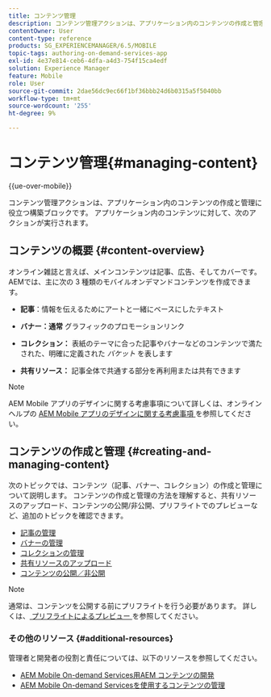 ```yaml
---
title: コンテンツ管理
description: コンテンツ管理アクションは、アプリケーション内のコンテンツの作成と管理に役立つ構築ブロックです。 このページでは、この機能について詳しく見ていきます。
contentOwner: User
content-type: reference
products: SG_EXPERIENCEMANAGER/6.5/MOBILE
topic-tags: authoring-on-demand-services-app
exl-id: 4e37e814-ceb6-4dfa-a4d3-754f15ca4edf
solution: Experience Manager
feature: Mobile
role: User
source-git-commit: 2dae56dc9ec66f1bf36bbb24d6b0315a5f5040bb
workflow-type: tm+mt
source-wordcount: '255'
ht-degree: 9%

---
```


# コンテンツ管理{#managing-content}

{{ue-over-mobile}}

コンテンツ管理アクションは、アプリケーション内のコンテンツの作成と管理に役立つ構築ブロックです。 アプリケーション内のコンテンツに対して、次のアクションが実行されます。

## コンテンツの概要 {#content-overview}

オンライン雑誌と言えば、メインコンテンツは記事、広告、そしてカバーです。 AEMでは、主に次の 3 種類のモバイルオンデマンドコンテンツを作成できます。

* **記事**：情報を伝えるためにアートと一緒にベースにしたテキスト
* **バナー：通常** グラフィックのプロモーションリンク
* **コレクション：** 表紙のテーマに合った記事やバナーなどのコンテンツで満たされた、明確に定義された *バケット* を表します

* **共有リソース：** 記事全体で共通する部分を再利用または共有できます

>[!NOTE]
>
>AEM Mobile アプリのデザインに関する考慮事項について詳しくは、オンラインヘルプの [AEM Mobile アプリのデザインに関する考慮事項 ](https://helpx.adobe.com/jp/digital-publishing-solution/help/design-app.html) を参照してください。

## コンテンツの作成と管理 {#creating-and-managing-content}

次のトピックでは、コンテンツ（記事、バナー、コレクション）の作成と管理について説明します。 コンテンツの作成と管理の方法を理解すると、共有リソースのアップロード、コンテンツの公開/非公開、プリフライトでのプレビューなど、追加のトピックを確認できます。

* [記事の管理](/help/mobile/mobile-on-demand-managing-articles.md)
* [バナーの管理](/help/mobile/mobile-on-demand-managing-banners.md)
* [コレクションの管理](/help/mobile/mobile-on-demand-managing-collections.md)
* [共有リソースのアップロード](/help/mobile/mobile-on-demand-shared-resources.md)
* [コンテンツの公開／非公開](/help/mobile/mobile-on-demand-publishing-unpublishing.md)

>[!NOTE]
>
>通常は、コンテンツを公開する前にプリフライトを行う必要があります。 詳しくは、[ プリフライトによるプレビュー ](/help/mobile/aem-mobile-manage-ondemand-services.md) を参照してください。

### その他のリソース {#additional-resources}

管理者と開発者の役割と責任については、以下のリソースを参照してください。

* [AEM Mobile On-demand Services用AEM コンテンツの開発](/help/mobile/aem-mobile-on-demand.md)
* [AEM Mobile On-demand Servicesを使用するコンテンツの管理](/help/mobile/aem-mobile.md)
